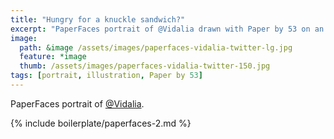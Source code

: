 ```yaml
---
title: "Hungry for a knuckle sandwich?"
excerpt: "PaperFaces portrait of @Vidalia drawn with Paper by 53 on an iPad."
image: 
  path: &image /assets/images/paperfaces-vidalia-twitter-lg.jpg 
  feature: *image
  thumb: /assets/images/paperfaces-vidalia-twitter-150.jpg
tags: [portrait, illustration, Paper by 53]
---
```


PaperFaces portrait of [@Vidalia](http://twitter.com/Vidalia).

{% include boilerplate/paperfaces-2.md %}